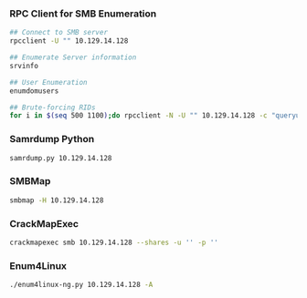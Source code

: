 ### RPC Client for SMB Enumeration

```bash
## Connect to SMB server
rpcclient -U "" 10.129.14.128

## Enumerate Server information
srvinfo

## User Enumeration
enumdomusers

## Brute-forcing RIDs
for i in $(seq 500 1100);do rpcclient -N -U "" 10.129.14.128 -c "queryuser 0x$(printf '%x\n' $i)" | grep "User Name\|user_rid\|group_rid" && echo "";done
```

### Samrdump Python

```bash
samrdump.py 10.129.14.128
```

### SMBMap

```bash
smbmap -H 10.129.14.128
```

### CrackMapExec

```bash
crackmapexec smb 10.129.14.128 --shares -u '' -p ''
```

### Enum4Linux

```bash
./enum4linux-ng.py 10.129.14.128 -A
```
